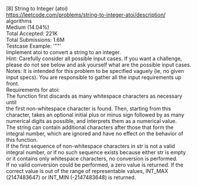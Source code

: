 [8] String to Integer (atoi)
<br>https://leetcode.com/problems/string-to-integer-atoi/description/
<br>algorithms
<br>Medium (14.04%)
<br>Total Accepted:    221K
<br>Total Submissions: 1.6M
<br>Testcase Example:  '""'
<br>Implement atoi to convert a string to an integer.
<br>Hint: Carefully consider all possible input cases. If you want a challenge,
<br>please do not see below and ask yourself what are the possible input cases.
<br>Notes: It is intended for this problem to be specified vaguely (ie, no given
<br>input specs). You are responsible to gather all the input requirements up
<br>front.
<br>Requirements for atoi:
<br>The function first discards as many whitespace characters as necessary until
<br>the first non-whitespace character is found. Then, starting from this
<br>character, takes an optional initial plus or minus sign followed by as many
<br>numerical digits as possible, and interprets them as a numerical value.
<br>The string can contain additional characters after those that form the
<br>integral number, which are ignored and have no effect on the behavior of
<br>this function.
<br>If the first sequence of non-whitespace characters in str is not a valid
<br>integral number, or if no such sequence exists because either str is empty
<br>or it contains only whitespace characters, no conversion is performed.
<br>If no valid conversion could be performed, a zero value is returned. If the
<br>correct value is out of the range of representable values, INT_MAX
<br>(2147483647) or INT_MIN (-2147483648) is returned.
<br>